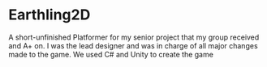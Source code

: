 # Earthling2D
A short-unfinished Platformer for my senior project that my group received and A+ on. I was the lead designer and was in charge of all major changes made to the game. We used C# and Unity to create the game
